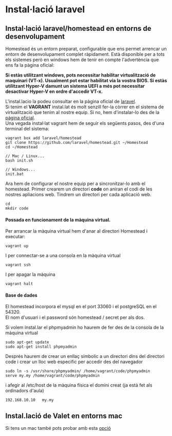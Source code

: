 # Instal·lació laravel
	
## Instal·lació laravel/homestead en entorns de desenvolupament

Homestead és un entorn preparat, configurable que ens permet arrencar un entorn de desenvolupament complet ràpidament. Està disponible per a tots els sistemes però en windows hem de tenir en compte l'advertència que ens fa la pàgina oficial:

**Si estàs utilitzant windows, pots necessitar habilitar virtualització de maquinari (VT-x). Usualment pot estar habilitat via la vostra BIOS. Si estàs utilitzant Hyper-V damunt un sistema UEFI  a més pot necessitar desactivar Hyper-V en ordre d'accedir VT-x.**

 L'instal.lacio la podeu consultar en la pàgina oficial de [laravel](https://laravel.com/docs/8.x/homestead). 	
Si tenim el **VAGRANT** instal.lat és molt senzill fer-la còrrer en el sistema de virtualització que tenim al nostre equip. Si no, hem d'instalar-lo des de la [pàgina oficial](https://www.vagrantup.com/downloads).	
Una vegada instal·lat vagrant hem de seguir els següents pasos, des d'una terminal del sistema:

~~~	
vagrant box add laravel/homestead	
git clone https://github.com/laravel/homestead.git ~/Homestead	
cd ~/Homestead	

// Mac / Linux...
bash init.sh

// Windows...
init.bat
~~~	

Ara hem de configurar el nostre equip per a sincronitzar-lo amb el homestead. Primer crearem un directori **code** on aniran el codi de les nostres apliacions web. Tindrem un directori per cada aplicació web.  	

~~~	
cd	
mkdir code	
~~~	



#### Possada en funcionament de la màquina virtual.	

Per arrancar la màquina virtual hem d'anar al directori Homestead i executar:	

~~~	
vagrant up	
~~~	

I per connectar-se a una consola en la màquina virtual	
~~~	
vagrant ssh	
~~~	

I per apagar la màquina	

~~~	
vagrant halt	
~~~	

#### Base de dades	

El homestead incorpora el mysql en el port 33060 i el postgreSQL en el 54320.	
El nom d'usuari i el password són homestead / secret per als dos.	

Si volem instal.lar el phpmyadmin ho haurem de fer des de la consola de la màquina virtual	

~~~	
sudo apt-get update	
sudo apt-get install phpmyadmin	
~~~	

Després haurem de crear un enllaç símbolic a un directori dins del directori code i crear un lloc web especific per accedir des del navegador	

~~~	
sudo ln -s /usr/share/phpmyadmin/ /home/vagrant/code/phpmyadmin	
serve my.my /home/vagrant/code/phpmyadmin	
~~~	

i afegir al /etc/host de la màquina física el domini creat (ja està fet als ordinadors d'aula)

~~~ 
192.168.10.10   my.my
~~~

## Instal.lació de Valet en entorns mac

Si tens un mac també pots probar amb esta [opció](https://laravel.com/docs/8.x/valet)
